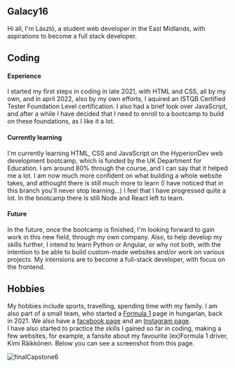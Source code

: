 ## Galacy16

Hi all, I'm László, a student web developer in the East Midlands, with aspirations to become a full stack developer.

## Coding

#### Experience

I started my first steps in coding in late 2021, with HTML and CSS, all by my own, and in april 2022, also by my own efforts, I aquired an ISTQB Certified Tester Foundation Level certification. I also had a brief look over JavaScript, and after a while I have decided that I need to enroll to a bootcamp to build on these foundations, as I like it a lot.

#### Currently learning

I'm currently learning HTML, CSS and JavaScript on the HyperionDev web development bootcamp, which is funded by the UK Department for Education. I am around 80% through the course, and I can say that it helped me a lot. I am now much more confident on what building a whole website takes, and althought there is still much more to learn (I have noticed that in this branch you'll never stop learning...) I feel that I have progressed quite a lot. In the bootcamp there is still Node and React left to learn. 

#### Future

In the future, once the bootcamp is finished, I'm looking forward to gain work in this new field, through my own company. Also, to help develop my skills further, I intend to learn Python or Angular, or why not both, with the intention to be able to build custom-made websites and/or work on various projects. 
My intensions are to become a full-stack developer, with focus on the frontend.

## Hobbies

My hobbies include sports, travelling, spending time with my family. I am also part of a small team, who started a [Formula 1](https://padlogazf1.hu/) page in hungarian, back in 2021. We also have a [facebook page](https://www.facebook.com/padlogazf1) and an [Instagram page](https://www.instagram.com/padlogazofficial/).  
I have also started to practice the skills I gained so far in coding, making a few websites, for example, a fansite about my favourite (ex)Formula 1 driver, Kimi Räikkönen. Below you can see a screenshot from this page.

![finalCapstone6](https://user-images.githubusercontent.com/92576128/211562077-64260104-4732-4286-a82b-4613626ebeb8.jpg)
